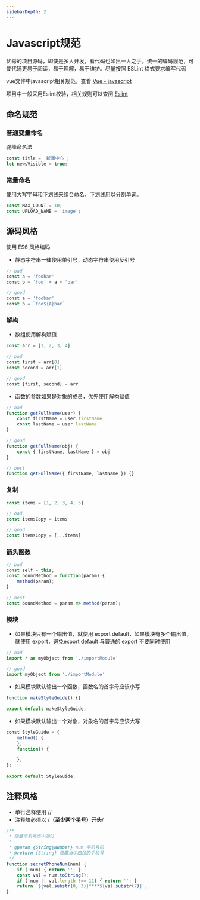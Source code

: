 ```yaml
---
sidebarDepth: 2
---
```


# Javascript规范

优秀的项目源码，即使是多人开发，看代码也如出一人之手。统一的编码规范，可使代码更易于阅读，易于理解，易于维护。尽量按照 ESLint 格式要求编写代码  

vue文件中javascript相关规范，查看 [Vue - javascript](/vue?id=javascript-script)  

项目中一般采用Eslint校验，相关规则可以查阅 [Eslint](https://cn.eslint.org/docs/rules/)

## 命名规范

### 普通变量命名

驼峰命名法

```javascript
const title = '新闻中心';
let newsVisible = true;
```

### 常量命名

使用大写字母和下划线来组合命名，下划线用以分割单词。

```javascript
const MAX_COUNT = 10;
const UPLOAD_NAME = 'image';
```

## 源码风格

使用 ES6 风格编码

* 静态字符串一律使用单引号，动态字符串使用反引号

```javascript
// bad
const a = 'foobar'
const b = 'foo' + a + 'bar'

// good
const a = 'foobar'
const b = `foo${a}bar`
```

### 解构

* 数组使用解构赋值

```javascript
const arr = [1, 2, 3, 4]

// bad
const first = arr[0]
const second = arr[1]

// good
const [first, second] = arr
```

* 函数的参数如果是对象的成员，优先使用解构赋值

```javascript
// bad
function getFullName(user) {
    const firstName = user.firstName
    const lastName = user.lastName
}

// good
function getFullName(obj) {
    const { firstName, lastName } = obj
}

// best
function getFullName({ firstName, lastName }) {}
```

### 复制

```javascript
const items = [1, 2, 3, 4, 5]

// bad
const itemsCopy = items

// good
const itemsCopy = [...items]
```

### 箭头函数

```javascript
// bad
const self = this;
const boundMethod = function(param) {
    method(param);
}

// best
const boundMethod = param => method(param);
```

### 模块

* 如果模块只有一个输出值，就使用 export default，如果模块有多个输出值，就使用 export，避免export default 与普通的 export 不要同时使用

```javascript
// bad
import * as myObject from './importModule'

// good
import myObject from './importModule'
```

* 如果模块默认输出一个函数，函数名的首字母应该小写

```javascript
function makeStyleGuide() {}

export default makeStyleGuide;
```

* 如果模块默认输出一个对象，对象名的首字母应该大写

```javascript
const StyleGuide = {
    method() {
    },
    function() {

    },
};
 
export default StyleGuide;
```

## 注释风格

* 单行注释使用 //
* 注释块必须以 /**（至少两个星号）开头**/

```javascript
/**
 * 隐藏手机号当中四位
 *
 * @param {String|Number} num 手机号码
 * @return {String} 隐藏当中四位的手机号
 */
function secretPhoneNum(num) {
    if (!num) { return ''; }
    const val = num.toString();
    if (!num || val.length !== 11) { return ''; }
    return `${val.substr(0, 3)}****${val.substr(7)}`;
}
```